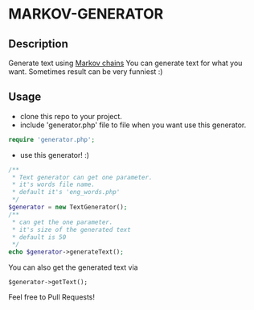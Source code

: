 MARKOV-GENERATOR
========

Description
-----------
Generate text using [Markov chains][1]
You can generate text for what you want. Sometimes result can be very funniest :)

Usage
-----------

 - clone this repo to your project.
 - include 'generator.php' file to file when you want use this generator.
 
```php
require 'generator.php';
```
 - use this generator! :)

```php
/**
 * Text generator can get one parameter.
 * it's words file name.
 * default it's 'eng_words.php'
 */
$generator = new TextGenerator();
/**
 * can get the one parameter.
 * it's size of the generated text
 * default is 50
 */
echo $generator->generateText();
```

You can also get the generated text via 
```[php]
$generator->getText();
```

 
Feel free to Pull Requests!


  [1]: http://en.wikipedia.org/wiki/Markov_chain
